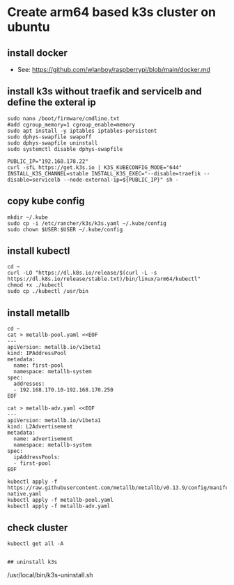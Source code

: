 # Create arm64 based k3s cluster on ubuntu

## install docker 
- See: https://github.com/wlanboy/raspberrypi/blob/main/docker.md

## install k3s without traefik and servicelb and define the exteral ip
```
sudo nano /boot/firmware/cmdline.txt
#add cgroup_memory=1 cgroup_enable=memory
sudo apt install -y iptables iptables-persistent
sudo dphys-swapfile swapoff
sudo dphys-swapfile uninstall
sudo systemctl disable dphys-swapfile

PUBLIC_IP="192.168.178.22"
curl -sfL https://get.k3s.io | K3S_KUBECONFIG_MODE="644" INSTALL_K3S_CHANNEL=stable INSTALL_K3S_EXEC="--disable=traefik --disable=servicelb --node-external-ip=${PUBLIC_IP}" sh -
```

## copy kube config
```
mkdir ~/.kube
sudo cp -i /etc/rancher/k3s/k3s.yaml ~/.kube/config
sudo chown $USER:$USER ~/.kube/config
```

## install kubectl
```
cd ~
curl -LO "https://dl.k8s.io/release/$(curl -L -s https://dl.k8s.io/release/stable.txt)/bin/linux/arm64/kubectl"
chmod +x ./kubectl
sudo cp ./kubectl /usr/bin
```

## install metallb 
```
cd ~
cat > metallb-pool.yaml <<EOF
---
apiVersion: metallb.io/v1beta1
kind: IPAddressPool
metadata:
  name: first-pool
  namespace: metallb-system
spec:
  addresses:
  - 192.168.170.10-192.168.170.250
EOF

cat > metallb-adv.yaml <<EOF
---
apiVersion: metallb.io/v1beta1
kind: L2Advertisement
metadata:
  name: advertisement
  namespace: metallb-system
spec:
  ipAddressPools:
  - first-pool
EOF

kubectl apply -f https://raw.githubusercontent.com/metallb/metallb/v0.13.9/config/manifests/metallb-native.yaml
kubectl apply -f metallb-pool.yaml
kubectl apply -f metallb-adv.yaml
```

## check cluster
```
kubectl get all -A


## uninstall k3s
```
/usr/local/bin/k3s-uninstall.sh
```

